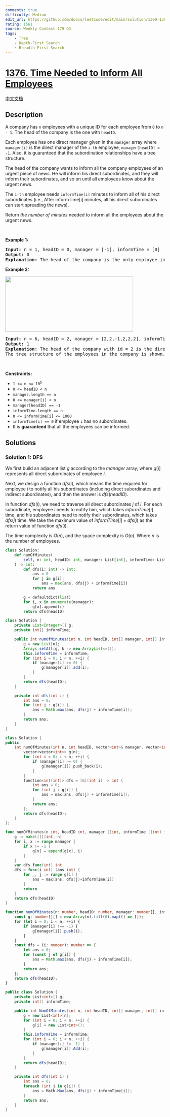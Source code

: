 ```yaml
---
comments: true
difficulty: Medium
edit_url: https://github.com/doocs/leetcode/edit/main/solution/1300-1399/1376.Time%20Needed%20to%20Inform%20All%20Employees/README_EN.md
rating: 1561
source: Weekly Contest 179 Q3
tags:
    - Tree
    - Depth-First Search
    - Breadth-First Search
---
```


<!-- problem:start -->

# [1376. Time Needed to Inform All Employees](https://leetcode.com/problems/time-needed-to-inform-all-employees)

[中文文档](/solution/1300-1399/1376.Time%20Needed%20to%20Inform%20All%20Employees/README.md)

## Description

<p>A company has <code>n</code> employees with a unique ID for each employee from <code>0</code> to <code>n - 1</code>. The head of the company is the one with <code>headID</code>.</p>

<p>Each employee has one direct manager given in the <code>manager</code> array where <code>manager[i]</code> is the direct manager of the <code>i-th</code> employee, <code>manager[headID] = -1</code>. Also, it is guaranteed that the subordination relationships have a tree structure.</p>

<p>The head of the company wants to inform all the company employees of an urgent piece of news. He will inform his direct subordinates, and they will inform their subordinates, and so on until all employees know about the urgent news.</p>

<p>The <code>i-th</code> employee needs <code>informTime[i]</code> minutes to inform all of his direct subordinates (i.e., After informTime[i] minutes, all his direct subordinates can start spreading the news).</p>

<p>Return <em>the number of minutes</em> needed to inform all the employees about the urgent news.</p>

<p>&nbsp;</p>
<p><strong class="example">Example 1:</strong></p>

<pre>
<strong>Input:</strong> n = 1, headID = 0, manager = [-1], informTime = [0]
<strong>Output:</strong> 0
<strong>Explanation:</strong> The head of the company is the only employee in the company.
</pre>

<p><strong class="example">Example 2:</strong></p>
<img alt="" src="https://fastly.jsdelivr.net/gh/doocs/leetcode@main/solution/1300-1399/1376.Time%20Needed%20to%20Inform%20All%20Employees/images/graph.png" style="width: 404px; height: 174px;" />
<pre>
<strong>Input:</strong> n = 6, headID = 2, manager = [2,2,-1,2,2,2], informTime = [0,0,1,0,0,0]
<strong>Output:</strong> 1
<strong>Explanation:</strong> The head of the company with id = 2 is the direct manager of all the employees in the company and needs 1 minute to inform them all.
The tree structure of the employees in the company is shown.
</pre>

<p>&nbsp;</p>
<p><strong>Constraints:</strong></p>

<ul>
	<li><code>1 &lt;= n &lt;= 10<sup>5</sup></code></li>
	<li><code>0 &lt;= headID &lt; n</code></li>
	<li><code>manager.length == n</code></li>
	<li><code>0 &lt;= manager[i] &lt; n</code></li>
	<li><code>manager[headID] == -1</code></li>
	<li><code>informTime.length == n</code></li>
	<li><code>0 &lt;= informTime[i] &lt;= 1000</code></li>
	<li><code>informTime[i] == 0</code> if employee <code>i</code> has no subordinates.</li>
	<li>It is <strong>guaranteed</strong> that all the employees can be informed.</li>
</ul>

## Solutions

<!-- solution:start -->

### Solution 1: DFS

We first build an adjacent list $g$ according to the $manager$ array, where $g[i]$ represents all direct subordinates of employee $i$.

Next, we design a function $dfs(i)$, which means the time required for employee $i$ to notify all his subordinates (including direct subordinates and indirect subordinates), and then the answer is $dfs(headID)$.

In function $dfs(i)$, we need to traverse all direct subordinates $j$ of $i$. For each subordinate, employee $i$ needs to notify him, which takes $informTime[i]$ time, and his subordinates need to notify their subordinates, which takes $dfs(j)$ time. We take the maximum value of $informTime[i] + dfs(j)$ as the return value of function $dfs(i)$.

The time complexity is $O(n)$, and the space complexity is $O(n)$. Where $n$ is the number of employees.

<!-- tabs:start -->

```python
class Solution:
    def numOfMinutes(
        self, n: int, headID: int, manager: List[int], informTime: List[int]
    ) -> int:
        def dfs(i: int) -> int:
            ans = 0
            for j in g[i]:
                ans = max(ans, dfs(j) + informTime[i])
            return ans

        g = defaultdict(list)
        for i, x in enumerate(manager):
            g[x].append(i)
        return dfs(headID)
```

```java
class Solution {
    private List<Integer>[] g;
    private int[] informTime;

    public int numOfMinutes(int n, int headID, int[] manager, int[] informTime) {
        g = new List[n];
        Arrays.setAll(g, k -> new ArrayList<>());
        this.informTime = informTime;
        for (int i = 0; i < n; ++i) {
            if (manager[i] >= 0) {
                g[manager[i]].add(i);
            }
        }
        return dfs(headID);
    }

    private int dfs(int i) {
        int ans = 0;
        for (int j : g[i]) {
            ans = Math.max(ans, dfs(j) + informTime[i]);
        }
        return ans;
    }
}
```

```cpp
class Solution {
public:
    int numOfMinutes(int n, int headID, vector<int>& manager, vector<int>& informTime) {
        vector<vector<int>> g(n);
        for (int i = 0; i < n; ++i) {
            if (manager[i] >= 0) {
                g[manager[i]].push_back(i);
            }
        }
        function<int(int)> dfs = [&](int i) -> int {
            int ans = 0;
            for (int j : g[i]) {
                ans = max(ans, dfs(j) + informTime[i]);
            }
            return ans;
        };
        return dfs(headID);
    }
};
```

```go
func numOfMinutes(n int, headID int, manager []int, informTime []int) int {
	g := make([][]int, n)
	for i, x := range manager {
		if x != -1 {
			g[x] = append(g[x], i)
		}
	}
	var dfs func(int) int
	dfs = func(i int) (ans int) {
		for _, j := range g[i] {
			ans = max(ans, dfs(j)+informTime[i])
		}
		return
	}
	return dfs(headID)
}
```

```ts
function numOfMinutes(n: number, headID: number, manager: number[], informTime: number[]): number {
    const g: number[][] = new Array(n).fill(0).map(() => []);
    for (let i = 0; i < n; ++i) {
        if (manager[i] !== -1) {
            g[manager[i]].push(i);
        }
    }
    const dfs = (i: number): number => {
        let ans = 0;
        for (const j of g[i]) {
            ans = Math.max(ans, dfs(j) + informTime[i]);
        }
        return ans;
    };
    return dfs(headID);
}
```

```cs
public class Solution {
    private List<int>[] g;
    private int[] informTime;

    public int NumOfMinutes(int n, int headID, int[] manager, int[] informTime) {
        g = new List<int>[n];
        for (int i = 0; i < n; ++i) {
            g[i] = new List<int>();
        }
        this.informTime = informTime;
        for (int i = 0; i < n; ++i) {
            if (manager[i] != -1) {
                g[manager[i]].Add(i);
            }
        }
        return dfs(headID);
    }

    private int dfs(int i) {
        int ans = 0;
        foreach (int j in g[i]) {
            ans = Math.Max(ans, dfs(j) + informTime[i]);
        }
        return ans;
    }
}
```

<!-- tabs:end -->

<!-- solution:end -->

<!-- problem:end -->
